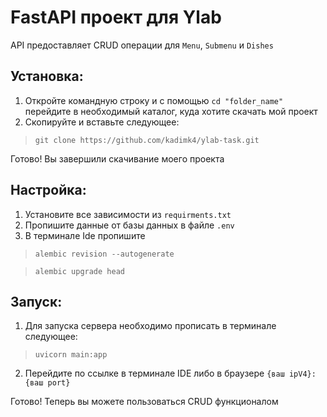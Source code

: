 # FastAPI проект для Ylab

API предоставляет CRUD операции для `Menu`, `Submenu` и `Dishes`

## Установка:

1. Откройте командную строку и с помощью `cd "folder_name"` перейдите в необходимый каталог, куда хотите скачать мой проект
2. Скопируйте и вставьте следующее:
   
  > `git clone https://github.com/kadimk4/ylab-task.git`

Готово! Вы завершили скачивание моего проекта

## Настройка:

1. Установите все зависимости из `requirments.txt`
2. Пропишите данные от базы данных в файле `.env`
3. В терминале Ide пропишите

  > `alembic revision --autogenerate`

  > `alembic upgrade head`

## Запуск:

1. Для запуска сервера необходимо прописать в терминале следующее:
   
  > `uvicorn main:app`
   
2. Перейдите по ссылке в терминале IDE либо в браузере `{ваш ipV4}:{ваш port}`

Готово! Теперь вы можете пользоваться CRUD функционалом
